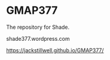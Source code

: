 # GMAP377
The repository for Shade.

shade377.wordpress.com

https://jackstillwell.github.io/GMAP377/
